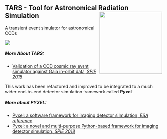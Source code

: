 ## TARS - Tool for Astronomical Radiation Simulation <img src="http://www.esa.int/esalogo/images/downloads/Logo_Fingerprint/Office_presentation/03_logo_dark_blue.bmp" width="200" align=right>

A transient event simulator for astronomical CCDs

<img src="images/soho_part.gif" align=center>

##### More About TARS:
- [Validation of a CCD cosmic ray event simulator against Gaia in-orbit data, *SPIE 2018*](https://www.spiedigitallibrary.org/conference-proceedings-of-spie/10709/1070919/Validation-of-a-CCD-cosmic-ray-event-simulator-against-Gaia/10.1117/12.2314090.short)

This work has been refactored and improved to be integrated to a much wider end-to-end detector simulation framework called **Pyxel**.

##### More about PYXEL:
- [Pyxel: a software framework for imaging detector silmulation, *ESA reference*](http://sci.esa.int/future-missions-department/60390-pyxel-a-software-framework-for-imaging-detector-simulation/)
- [Pyxel: a novel and multi-purpose Python-based framework for imaging detector simulation, *SPIE 2018*](https://www.spiedigitallibrary.org/conference-proceedings-of-spie/10709/107091A/Pyxel--a-novel-and-multi-purpose-Python-based-framework/10.1117/12.2314047.short?SSO=1)
